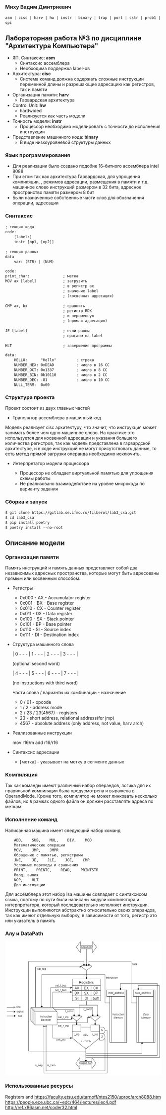 ### Миху Вадим Дмитриевич
```
asm | cisc | harv | hw | instr | binary | trap | port | cstr | prob1 | spi
```

## Лабораторная работа №3 по дисциплине "Архитектура Компьютера"

- ЯП. Синтаксис: **asm**
  - Синтаксис ассемблера
  - Необходима поддержка label-ов
- Архитектура: **cisc**
  - Система команд должна содержать сложные инструкции переменной длины и разрешающие адресацию как регистров, так и памяти
- Организация памяти: **harv**
  - Гарвардская архитектура
- Control Unit: **hw** 
  - hardwided
  - Реализуется как часть модели
- Точность модели: **instr**
  - Процессор необходимо моделировать с точности до исполнения инструкции
- Представление машинного кода: **binary**
  - В виде низкоуровневой структуры данных

### Язык программирования
 - Для реализации было создано подобие 16-битного ассемблера intel 8088
 - При этом так как архитектура Гарвардская, для упрощения компиляции,
, режимов адресации, размещения в памяти и т.д. машинное слово инструкций
размером в 32 бита, адресное пространство памяти размером 8 бит
 - Были назначенные собственные части слов для обозначения операции,
адресации

### Синтаксис
```
; секция кода
code:
    [label:] 
    instr [op1, [op2]]

; секция данных
data
    var: (STR) | (NUM)
```
```
code:
print_char:               ; метка
MOV ax [label]            ; загрузить
                          ; в регистр ax
                          ; значение label
                          ; (косвенная адресация) 

CMP ax, bx                ; сравнить
                          ; регистр RDX
                          ; и переменную
                          ; (прямая адресация)

JE [label]                ; если равны
                          ; прыгаем на label

HLT                       ; завершение программы
```
```
data:
    HELLO:      "Hello"         ; строка
    NUMBER_HEX: 0xDEAD          ; число в 16 СС
    NUMBER_OCT: 0o1337          ; число в 8 СС
    NUMBER_BIN: 0b10110         ; число в 2 СС
    NUMBER_DEC: -81             ; число в 10 СС
    NULL_TERM:  0x00
```


### Структура проекта
Проект состоит из двух главных частей
 
 - Транслятор ассемблера в машинный код.

Модель реализует cisc архитектуру, что значит, что инструкция может
занимать более чем одно машинное слово. На практике это используется
для косвенной адресации и указания большего количества регистров, так
как модель представлена в гарвардской архитектуре, и в коде инструкций не
могут присутствовать данные, то есть метод прямой загрузки операнда
необходимо исключить.

 - Интерпретатор модели процессора

   - Процессор не обладает виртуальной памятью для упрощения схемы работы
   - Не реализовано взаимодействие на уровне микрокода по варианту задания

### Сборка и запуск
```shell
$ git clone https://gitlab.se.ifmo.ru/filberol/lab3_csa.git
$ cd lab3_csa
$ pip install poetry
$ poetry install --no-root
```

## Описание модели

### Организация памяти
Память инструкций и память данных представляет собой два независимых
адресных пространства, которые могут быть адресованы прямым или косвенным
способом.
 - Регистры
   
   - 0x000 - AX - Accumulator register
   - 0x001 - BX - Base register
   - 0x010 - CX - Counter register
   - 0x011 - DX - Data register
   - 0x100 - SX - Stack pointer
   - 0x101 - BP - Base pointer
   - 0x110 - SI - Source index
   - 0x111 - DI - Destination index

 - Структура машинного слова

   | 0 - - - | 1 - - - | 2 - - - | 3 - - - |

   (optional second word)

   | 4 - - - | 5 - - - | 6 - - - | 7 - - - |

   (no instructions with third word)

   Части слова / варианты их комбинации - назначение
   - 0 / 01 - opcode
   - 1 / 2 - address mode
   - 2 / 23 / 23(4567) - registers
   - 23 - short address, relational address(for jmp)
   - 4567 - absolute address (only address, not value, harv arch)

 - Реализованные инструкции

   mov r16/m
   add r16/r16

 - Синтаксис адресации

   - \[метка] - указывает на метку в сегменте данных
 
### Компиляция
Так как команды имеют различный набор операндов, логика для их правильной
компиляции была предусмотрена и выражена в OperandMode. Кроме того, компилятор
не может линковать несколько файлов, но в рамках одного файла он должен
расставлять адреса по меткам.
 
### Исполнение команд
Написанная машина имеет следующий набор команд
```
    ADD,    SUB,    MUL,    DIV,    MOD
    Математические операции
    MOV,    JMP,    JMPR
    Обращение с памятью, регистрами
    JNE,    JE,    JLE,    JGE,    CMP
    Условные переходы и сравнения
    PRINT,    PRINTC,    READ,    PRINTSTR
    Ввод, вывож
    NOP,    HLT
    Доп инстпукции
```
Для ассемблера этот набор Isa машины совпадает с синтаксисом языка,
поэтому по сути были написаны модули компилятора и интерпретатора,
который последовательно исполняет инструкции. Инструкции выполняются
абстрактно относительно своих операндов, так как имеют отдельную 
выборку, в зависимости от того, регистр это или указатель в память

### Алу и DataPath
![lab3_csa](lab3_csa_model.png)

### Использованные ресурсы
Registers and https://faculty.etsu.edu/tarnoff/ntes2150/uproc/arch8088.htm
https://people.ece.ubc.ca/~edc/464/lectures/lec4.pdf
http://ref.x86asm.net/coder32.html
